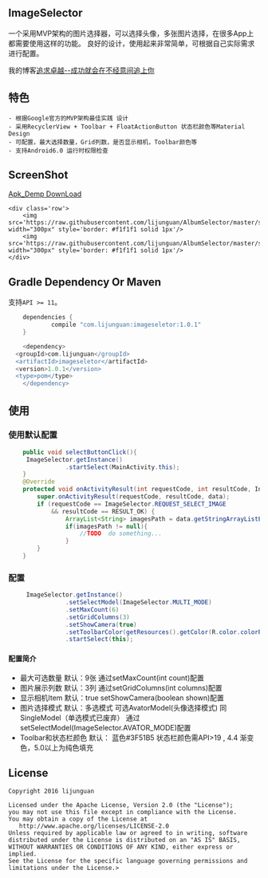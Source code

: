 ## ImageSelector 

一个采用MVP架构的图片选择器，可以选择头像，多张图片选择，在很多App上都需要使用这样的功能。
良好的设计，使用起来非常简单，可根据自己实际需求进行配置。

我的博客[追求卓越--成功就会在不经意间追上你](https://lijunguan.github.io)

## 特色

    - 根据Google官方的MVP架构最佳实践 设计
    - 采用RecyclerView + Toolbar + FloatActionButton 状态栏颜色等Material Design
    - 可配置，最大选择数量，Grid列数，是否显示相机，Toolbar颜色等
    - 支持Android6.0 运行时权限检查

## ScreenShot

[Apk_Demp DownLoad](https://raw.githubusercontent.com/lijunguan/AlbumSelector/master/screenshot/sample-imagselector.apk)

    <div class='row'>
        <img src='https://raw.githubusercontent.com/lijunguan/AlbumSelector/master/screenshot/ScrennShot1.gif' width="300px" style='border: #f1f1f1 solid 1px'/>
        <img src='https://raw.githubusercontent.com/lijunguan/AlbumSelector/master/screenshot/ScrennShot2.gif' width="300px" style='border: #f1f1f1 solid 1px'/>
    </div>

## Gradle Dependency Or Maven

支持`API >= 11`。

```groovy
    dependencies {
            compile "com.lijunguan:imageseletor:1.0.1"
    }

```

```groovy
    <dependency>
  <groupId>com.lijunguan</groupId>
  <artifactId>imageseletor</artifactId>
  <version>1.0.1</version>
  <type>pom</type>
    </dependency>
```

## 使用

### 使用默认配置

```java
    public void selectButtonClick(){
     ImageSelector.getInstance()
                .startSelect(MainActivity.this);
    }
    @Override
    protected void onActivityResult(int requestCode, int resultCode, Intent data) {
        super.onActivityResult(requestCode, resultCode, data);
        if (requestCode == ImageSelector.REQUEST_SELECT_IMAGE 
            && resultCode == RESULT_OK) {
                ArrayList<String> imagesPath = data.getStringArrayListExtra(ImageSelector.SELECTED_RESULT);
                if(imagesPath != null){
                    //TODO  do something...
                }
        }
    }
```

### 配置

```java
     ImageSelector.getInstance()
                .setSelectModel(ImageSelector.MULTI_MODE)
                .setMaxCount(6)
                .setGridColumns(3)
                .setShowCamera(true)
                .setToolbarColor(getResources().getColor(R.color.colorPrimary))
                .startSelect(this);
```

#### 配置简介

- 最大可选数量
    默认：9张 通过setMaxCount(int count)配置
- 图片展示列数
    默认：3列 通过setGridColumns(int columns)配置
- 显示相机Item
    默认：true setShowCamera(boolean shown)配置
- 图片选择模式
    默认：多选模式  可选AvatorModel(头像选择模式) 同 SingleModel（单选模式已废弃） 通过setSelectModel(ImageSelector.AVATOR_MODE)配置
- Toolbar和状态栏颜色
    默认： 蓝色#3F51B5  状态栏颜色需API>19 , 4.4 渐变色，5.0以上为纯色填充


## License

    Copyright 2016 lijunguan

    Licensed under the Apache License, Version 2.0 (the "License");
    you may not use this file except in compliance with the License.
    You may obtain a copy of the License at
       http://www.apache.org/licenses/LICENSE-2.0
    Unless required by applicable law or agreed to in writing, software
    distributed under the License is distributed on an "AS IS" BASIS,
    WITHOUT WARRANTIES OR CONDITIONS OF ANY KIND, either express or implied.
    See the License for the specific language governing permissions and
    limitations under the License.>

